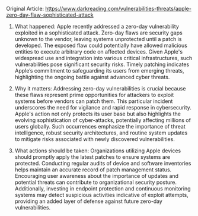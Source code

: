 Original Article: https://www.darkreading.com/vulnerabilities-threats/apple-zero-day-flaw-sophisticated-attack

1) What happened:
Apple recently addressed a zero-day vulnerability exploited in a sophisticated attack. Zero-day flaws are security gaps unknown to the vendor, leaving systems unprotected until a patch is developed. The exposed flaw could potentially have allowed malicious entities to execute arbitrary code on affected devices. Given Apple's widespread use and integration into various critical infrastructures, such vulnerabilities pose significant security risks. Timely patching indicates Apple’s commitment to safeguarding its users from emerging threats, highlighting the ongoing battle against advanced cyber threats.

2) Why it matters:
Addressing zero-day vulnerabilities is crucial because these flaws represent prime opportunities for attackers to exploit systems before vendors can patch them. This particular incident underscores the need for vigilance and rapid response in cybersecurity. Apple's action not only protects its user base but also highlights the evolving sophistication of cyber-attacks, potentially affecting millions of users globally. Such occurrences emphasize the importance of threat intelligence, robust security architectures, and routine system updates to mitigate risks associated with newly discovered vulnerabilities.

3) What actions should be taken:
Organizations utilizing Apple devices should promptly apply the latest patches to ensure systems are protected. Conducting regular audits of device and software inventories helps maintain an accurate record of patch management status. Encouraging user awareness about the importance of updates and potential threats can contribute to organizational security posture. Additionally, investing in endpoint protection and continuous monitoring systems may detect suspicious activities indicative of exploit attempts, providing an added layer of defense against future zero-day vulnerabilities.